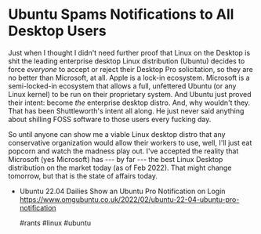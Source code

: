 # Ubuntu Spams Notifications to All Desktop Users

Just when I thought I didn't need further proof that Linux on the
Desktop is shit the leading enterprise desktop Linux distribution
(Ubuntu) decides to force *everyone* to accept or reject their Desktop
Pro solicitation, so they are no better than Microsoft, at all. Apple is
a lock-in ecosystem. Microsoft is a semi-locked-in ecosystem that allows
a full, unfettered Ubuntu (or any Linux kernel) to be run on their
proprietary system. And Ubuntu just proved their intent: become *the*
enterprise desktop distro. And, why wouldn't they. That has been
Shuttleworth's intent all along. He just never said anything about
shilling FOSS software to those users every fucking day.

So until anyone can show me a viable Linux desktop distro that any
conservative organization would allow their workers to use, well, I'll
just eat popcorn and watch the madness play out. I've accepted the
reality that Microsoft (yes Microsoft) has --- by far --- the best Linux
Desktop distribution on the market today (as of Feb 2022). That might
change tomorrow, but that is the state of affairs today.

* Ubuntu 22.04 Dailies Show an Ubuntu Pro Notification on Login  
  <https://www.omgubuntu.co.uk/2022/02/ubuntu-22-04-ubuntu-pro-notification>

    #rants #linux #ubuntu
